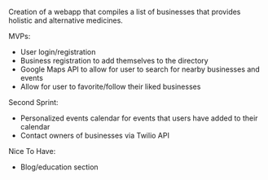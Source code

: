 Creation of a webapp that compiles a list of businesses that provides holistic and alternative medicines.

MVPs:
- User login/registration
- Business registration to add themselves to the directory
- Google Maps API to allow for user to search for nearby businesses and events
- Allow for user to favorite/follow their liked businesses

Second Sprint:
- Personalized events calendar for events that users have added to their calendar
- Contact owners of businesses via Twilio API

Nice To Have:
- Blog/education section
